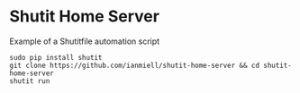 # Shutit Home Server

Example of a Shutitfile automation script

```
sudo pip install shutit
git clone https://github.com/ianmiell/shutit-home-server && cd shutit-home-server
shutit run
```
